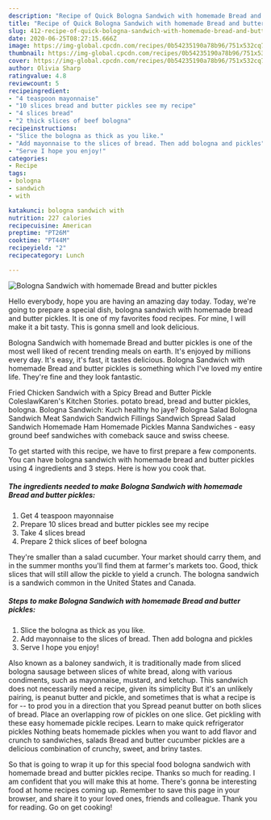 ```yaml
---
description: "Recipe of Quick Bologna Sandwich with homemade Bread and butter pickles"
title: "Recipe of Quick Bologna Sandwich with homemade Bread and butter pickles"
slug: 412-recipe-of-quick-bologna-sandwich-with-homemade-bread-and-butter-pickles
date: 2020-06-25T08:27:15.666Z
image: https://img-global.cpcdn.com/recipes/0b54235190a78b96/751x532cq70/bologna-sandwich-with-homemade-bread-and-butter-pickles-recipe-main-photo.jpg
thumbnail: https://img-global.cpcdn.com/recipes/0b54235190a78b96/751x532cq70/bologna-sandwich-with-homemade-bread-and-butter-pickles-recipe-main-photo.jpg
cover: https://img-global.cpcdn.com/recipes/0b54235190a78b96/751x532cq70/bologna-sandwich-with-homemade-bread-and-butter-pickles-recipe-main-photo.jpg
author: Olivia Sharp
ratingvalue: 4.8
reviewcount: 5
recipeingredient:
- "4 teaspoon mayonnaise"
- "10 slices bread and butter pickles see my recipe"
- "4 slices bread"
- "2 thick slices of beef bologna"
recipeinstructions:
- "Slice the bologna as thick as you like."
- "Add mayonnaise to the slices of bread. Then add bologna and pickles"
- "Serve I hope you enjoy!"
categories:
- Recipe
tags:
- bologna
- sandwich
- with

katakunci: bologna sandwich with 
nutrition: 227 calories
recipecuisine: American
preptime: "PT26M"
cooktime: "PT44M"
recipeyield: "2"
recipecategory: Lunch

---
```



![Bologna Sandwich with homemade Bread and butter pickles](https://img-global.cpcdn.com/recipes/0b54235190a78b96/751x532cq70/bologna-sandwich-with-homemade-bread-and-butter-pickles-recipe-main-photo.jpg)

Hello everybody, hope you are having an amazing day today. Today, we're going to prepare a special dish, bologna sandwich with homemade bread and butter pickles. It is one of my favorites food recipes. For mine, I will make it a bit tasty. This is gonna smell and look delicious.

Bologna Sandwich with homemade Bread and butter pickles is one of the most well liked of recent trending meals on earth. It's enjoyed by millions every day. It's easy, it's fast, it tastes delicious. Bologna Sandwich with homemade Bread and butter pickles is something which I've loved my entire life. They're fine and they look fantastic.

Fried Chicken Sandwich with a Spicy Bread and Butter Pickle ColeslawKaren&#39;s Kitchen Stories. potato bread, bread and butter pickles, bologna. Bologna Sandwich: Kuch healthy ho jaye? Bologna Salad Bologna Sandwich Meat Sandwich Sandwich Fillings Sandwich Spread Salad Sandwich Homemade Ham Homemade Pickles Manna Sandwiches - easy ground beef sandwiches with comeback sauce and swiss cheese.


To get started with this recipe, we have to first prepare a few components. You can have bologna sandwich with homemade bread and butter pickles using 4 ingredients and 3 steps. Here is how you cook that.

<!--inarticleads1-->

##### The ingredients needed to make Bologna Sandwich with homemade Bread and butter pickles:

1. Get 4 teaspoon mayonnaise
1. Prepare 10 slices bread and butter pickles see my recipe
1. Take 4 slices bread
1. Prepare 2 thick slices of beef bologna


They&#39;re smaller than a salad cucumber. Your market should carry them, and in the summer months you&#39;ll find them at farmer&#39;s markets too. Good, thick slices that will still allow the pickle to yield a crunch. The bologna sandwich is a sandwich common in the United States and Canada. 

<!--inarticleads2-->

##### Steps to make Bologna Sandwich with homemade Bread and butter pickles:

1. Slice the bologna as thick as you like.
1. Add mayonnaise to the slices of bread. Then add bologna and pickles
1. Serve I hope you enjoy!


Also known as a baloney sandwich, it is traditionally made from sliced bologna sausage between slices of white bread, along with various condiments, such as mayonnaise, mustard, and ketchup. This sandwich does not necessarily need a recipe, given its simplicity But it&#39;s an unlikely pairing, is peanut butter and pickle, and sometimes that is what a recipe is for -- to prod you in a direction that you Spread peanut butter on both slices of bread. Place an overlapping row of pickles on one slice. Get pickling with these easy homemade pickle recipes. Learn to make quick refrigerator pickles Nothing beats homemade pickles when you want to add flavor and crunch to sandwiches, salads Bread and butter cucumber pickles are a delicious combination of crunchy, sweet, and briny tastes. 

So that is going to wrap it up for this special food bologna sandwich with homemade bread and butter pickles recipe. Thanks so much for reading. I am confident that you will make this at home. There's gonna be interesting food at home recipes coming up. Remember to save this page in your browser, and share it to your loved ones, friends and colleague. Thank you for reading. Go on get cooking!
